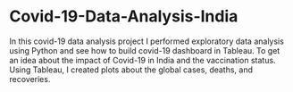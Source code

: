 # Covid-19-Data-Analysis-India
In this covid-19 data analysis project I performed exploratory data analysis using Python and see how to build covid-19 dashboard in Tableau. To get an idea about the impact of Covid-19 in India and the vaccination status. Using Tableau, I created plots about the global cases, deaths, and recoveries.
